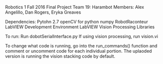 Robotics 1 Fall 2016 Final Project
Team 19: Harambot
Members: Alex Angelillo, Dan Rogers, Eryka Greaves

Dependencies:
  Pytohn 2.7
  openCV for python
  numpy
  RobotRaconteur
  LabVIEW Development Environment
  LabVIEW Vision Processing Libraries
  
To run:
  Run dobotSerialInterface.py
  If using vision processing, run vision.vi
  
  To change what code is running, go into the run_commands()
  function and comment or uncomment code for each individual
  portion.  The uplaoded version is running the vision stacking
  code by default.
